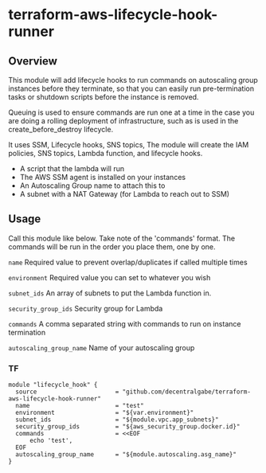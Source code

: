 # terraform-aws-lifecycle-hook-runner

## Overview

This module will add lifecycle hooks to run commands on autoscaling group instances before they terminate, so that you can easily run pre-termination tasks or shutdown scripts before the instance is removed.

Queuing is used to ensure commands are run one at a time in the case you are doing a rolling deployment of infrastructure, such as is used in the create_before_destroy lifecycle.

It uses SSM, Lifecycle hooks, SNS topics,
The module will create the IAM policies, SNS topics, Lambda function, and lifecycle hooks. 

- A script that the lambda will run
- The AWS SSM agent is installed on your instances
- An Autoscaling Group name to attach this to
- A subnet with a NAT Gateway (for Lambda to reach out to SSM)

## Usage

Call this module like below.
Take note of the 'commands' format. The commands will be run in the order you place them, one by one.

`name` Required value to prevent overlap/duplicates if called multiple times

`environment` Required value you can set to whatever you wish

`subnet_ids` An array of subnets to put the Lambda function in.

`security_group_ids` Security group for Lambda

`commands` A comma separated string with commands to run on instance termination

`autoscaling_group_name` Name of your autoscaling group

### TF

```hcl
module "lifecycle_hook" {
  source                      = "github.com/decentralgabe/terraform-aws-lifecycle-hook-runner"
  name                        = "test"
  environment                 = "${var.environment}"
  subnet_ids                  = "${module.vpc.app_subnets}"
  security_group_ids          = "${aws_security_group.docker.id}"
  commands                    = <<EOF
      echo 'test',
  EOF
  autoscaling_group_name      = "${module.autoscaling.asg_name}"
}
```
